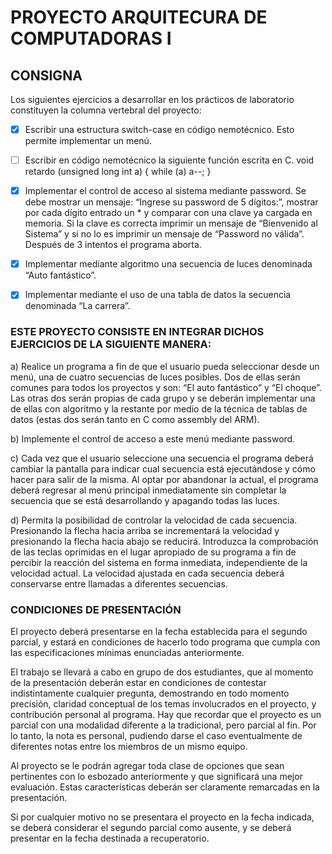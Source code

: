 # PROYECTO ARQUITECURA DE COMPUTADORAS I

## CONSIGNA

Los siguientes ejercicios a desarrollar en los prácticos de laboratorio constituyen la columna
vertebral del proyecto:

- [x] Escribir una estructura switch-case en código nemotécnico. Esto permite implementar un
menú.

- [ ] Escribir en código nemotécnico la siguiente función escrita en C.
 void retardo (unsigned long int a)
 {
 while (a) a--;
 }

- [x] Implementar el control de acceso al sistema mediante password. Se debe mostrar un
mensaje: “Ingrese su password de 5 dígitos:”, mostrar por cada dígito entrado un * y
comparar con una clave ya cargada en memoria. Si la clave es correcta imprimir un mensaje
de “Bienvenido al Sistema” y si no lo es imprimir un mensaje de “Password no válida”.
Después de 3 intentos el programa aborta.

- [x] Implementar mediante algoritmo una secuencia de luces denominada “Auto fantástico”.

- [x] Implementar mediante el uso de una tabla de datos la secuencia denominada “La carrera”.


### ESTE PROYECTO CONSISTE EN INTEGRAR DICHOS EJERCICIOS DE LA SIGUIENTE MANERA:

a) Realice un programa a fin de que el usuario pueda seleccionar desde un menú, una de
cuatro secuencias de luces posibles. Dos de ellas serán comunes para todos los
proyectos y son: “El auto fantástico” y “El choque”. Las otras dos serán propias de
cada grupo y se deberán implementar una de ellas con algoritmo y la restante por
medio de la técnica de tablas de datos (estas dos serán tanto en C como assembly del
ARM).

b) Implemente el control de acceso a este menú mediante password.

c) Cada vez que el usuario seleccione una secuencia el programa deberá cambiar la
pantalla para indicar cual secuencia está ejecutándose y cómo hacer para salir de la
misma. Al optar por abandonar la actual, el programa deberá regresar al menú
principal inmediatamente sin completar la secuencia que se está desarrollando y
apagando todas las luces.

d) Permita la posibilidad de controlar la velocidad de cada secuencia. Presionando la
flecha hacia arriba se incrementará la velocidad y presionando la flecha hacia abajo
se reducirá. Introduzca la comprobación de las teclas oprimidas en el lugar apropiado
de su programa a fin de percibir la reacción del sistema en forma inmediata,
independiente de la velocidad actual. La velocidad ajustada en cada secuencia deberá
conservarse entre llamadas a diferentes secuencias.

### CONDICIONES DE PRESENTACIÓN

El proyecto deberá presentarse en la fecha establecida para el segundo parcial, y estará
en condiciones de hacerlo todo programa que cumpla con las especificaciones mínimas
enunciadas anteriormente. 

El trabajo se llevará a cabo en grupo de dos estudiantes, que
al momento de la presentación deberán estar en condiciones de contestar indistintamente
cualquier pregunta, demostrando en todo momento precisión, claridad conceptual de los
temas involucrados en el proyecto, y contribución personal al programa. 
Hay que recordar que el proyecto es un parcial con una modalidad diferente a la tradicional, pero
parcial al fin. Por lo tanto, la nota es personal, pudiendo darse el caso eventualmente de
diferentes notas entre los miembros de un mismo equipo.

Al proyecto se le podrán agregar toda clase de opciones que sean pertinentes con lo
esbozado anteriormente y que significará una mejor evaluación. Estas características
deberán ser claramente remarcadas en la presentación.

Si por cualquier motivo no se presentara el proyecto en la fecha indicada, se deberá
considerar el segundo parcial como ausente, y se deberá presentar en la fecha destinada
a recuperatorio.
